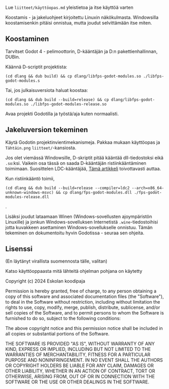 Lue `liitteet/käyttöopas.md` yleistietoa ja itse käyttöä varten

Koostamis - ja jakeluohjeet kirjoitettu Linuxin näkökulmasta. Windowsilla koostamisenkin pitäisi onnistua, mutta joudut selvittämään itse miten.

## Koostaminen

Tarvitset Godot 4 - pelimoottorin, D-kääntäjän ja D:n pakettienhallinnan, DUBin.

Käännä D-scriptit projektista: 
```
(cd dlang && dub build) && cp dlang/libfps-godot-modules.so ./libfps-godot-modules.s
```

Tai, jos julkaisuversiota haluat koostaa:
```
(cd dlang && dub build --build=release) && cp dlang/libfps-godot-modules.so ./libfps-godot-modules-release.so
```

Avaa projekti Godotilla ja työstä/aja kuten normaalisti.

## Jakeluversion tekeminen

Käytä Godotin projektinvientimekanismeja. Pakkaa mukaan käyttöopas ja `Tähtäin.png` `liitteet/`-kansiosta.

Jos olet viemässä Windowsille, D-skriptit pitää kääntää dll-tiedostoksi eikä `.so`:ksi. Vaikein osa tässä on saada D-kääntäjän ristiinkääntäminen toimimaan. Suosittelen LDC-kääntäjää, [Tämä artikkeli](https://wiki.dlang.org/Cross-compiling_with_LDC) toivottavasti auttaa.

Kun ristiinkääntö toimii,
```
(cd dlang && dub build --build=release --compiler=ldc2 --arch=x86_64-unknown-windows-msvc) && cp dlang/fps-godot-modules.dll ./fps-godot-modules-release.dll
```
.

Lisäksi joudut lataamaan Winen (Windows-sovellusten ajoympäristön Linuxille) ja jonkun Windows-sovelluksen Internetistä `.wine`-tiedostoihisi jotta kuvakkeen asettaminen Windows-sovellukselle onnistuu. Tämän tekeminen on dokumentoitu hyvin Godotissa - seuraa sen ohjeita.

## Lisenssi

(En läytänyt virallista suomennosta tälle, valitan)

Katso käyttöoppaasta mitä lähteitä ohjelman pohjana on käytetty

Copyright (c) 2024 Eskolan koodipaja

Permission is hereby granted, free of charge, to any person obtaining a copy of this software and associated documentation files (the "Software"), to deal in the Software without restriction, including without limitation the rights to use, copy, modify, merge, publish, distribute, sublicense, and/or sell copies of the Software, and to permit persons to whom the Software is furnished to do so, subject to the following conditions:

The above copyright notice and this permission notice shall be included in all copies or substantial portions of the Software.

THE SOFTWARE IS PROVIDED "AS IS", WITHOUT WARRANTY OF ANY KIND, EXPRESS OR IMPLIED, INCLUDING BUT NOT LIMITED TO THE WARRANTIES OF MERCHANTABILITY, FITNESS FOR A PARTICULAR PURPOSE AND NONINFRINGEMENT. IN NO EVENT SHALL THE AUTHORS OR COPYRIGHT HOLDERS BE LIABLE FOR ANY CLAIM, DAMAGES OR OTHER LIABILITY, WHETHER IN AN ACTION OF CONTRACT, TORT OR OTHERWISE, ARISING FROM, OUT OF OR IN CONNECTION WITH THE SOFTWARE OR THE USE OR OTHER DEALINGS IN THE SOFTWARE.